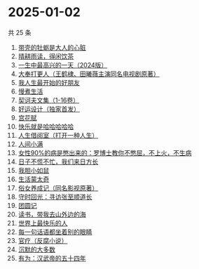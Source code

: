 # 2025-01-02

共 25 条

<!-- BEGIN WEREAD -->
<!-- 最后更新时间 2025-01-02 05:13:52 +0800 -->
1. [带壳的牡蛎是大人的心脏](https://weread.qq.com/web/bookDetail/d3732c70813ab7d40g016625)
1. [晴耕雨读，得闲饮茶](https://weread.qq.com/web/bookDetail/e39320b0813ab8447g0133f8)
1. [一生中最高兴的一天（2024版）](https://weread.qq.com/web/bookDetail/3fc328c0813ab899ag016d7c)
1. [大奉打更人（王鹤棣、田曦薇主演同名电视剧原著）](https://weread.qq.com/web/bookDetail/72432c2071c4a37d72460a5)
1. [我人生最开始的好朋友](https://weread.qq.com/web/bookDetail/d5432980813ab96fbg0196e0)
1. [慢煮生活](https://weread.qq.com/web/bookDetail/e02324f072253196e021d5d)
1. [契诃夫文集（1-16卷）](https://weread.qq.com/web/bookDetail/f6532c4071d82aeef6505a8)
1. [好运设计（独家首发）](https://weread.qq.com/web/bookDetail/6ef32e40813ab8e9bg014638)
1. [宫花赋](https://weread.qq.com/web/bookDetail/2d932800813ab97d4g0169ab)
1. [快乐就是哈哈哈哈哈](https://weread.qq.com/web/bookDetail/0c632db0813ab708ag0170b2)
1. [人生借阅室（打开一种人生）](https://weread.qq.com/web/bookDetail/1a232a10813ab7ca1g017111)
1. [人间小满](https://weread.qq.com/web/bookDetail/61132970813ab7438g015540)
1. [女性90%的病是憋出来的：罗博士教你不憋屈，不上火，不生病](https://weread.qq.com/web/bookDetail/c0632aa07203c294c069e84)
1. [日子不慌不忙，我们来日方长](https://weread.qq.com/web/bookDetail/16232390813ab73dfg015636)
1. [我胆小如鼠](https://weread.qq.com/web/bookDetail/276323e0813ab90a5g0144d7)
1. [生活蒙太奇](https://weread.qq.com/web/bookDetail/b0c32c5071ff64e7b0c7ab4)
1. [俗女养成记（同名影视原著）](https://weread.qq.com/web/bookDetail/d2932250813ab6b25g010b64)
1. [守时回光：寻访张至顺道长](https://weread.qq.com/web/bookDetail/18b324a0813ab9818g0186df)
1. [团圆记](https://weread.qq.com/web/bookDetail/b64323c0813ab9595g0181f0)
1. [读书，带我去山外边的海](https://weread.qq.com/web/bookDetail/32d326807191e91e32d61de)
1. [世界上最快乐的人](https://weread.qq.com/web/bookDetail/23a32e80724ad34c23a600b)
1. [每一句话语都坐着别的眼睛](https://weread.qq.com/web/bookDetail/59832b70813ab8289g013955)
1. [官疗（反腐小说）](https://weread.qq.com/web/bookDetail/34a32890813ab96b0g016c03)
1. [沉默的大多数](https://weread.qq.com/web/bookDetail/84632ce071d57587846de1c)
1. [有为：汉武帝的五十四年](https://weread.qq.com/web/bookDetail/dba32c60813ab9884g015826)
<!-- END WEREAD -->
